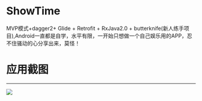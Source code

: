 # ShowTime
MVP模式+dagger2+ Glide + Retrofit + RxJava2.0 + butterknife(新人练手项目),Android一直都是自学，水平有限，一开始只想做一个自己娱乐用的APP，忍不住骚动的心分享出来，莫怪！<br>
# 应用截图
------------
![](https://github.com/HappyGhostz/ShowTime/raw/master/showtime/splash.png)
